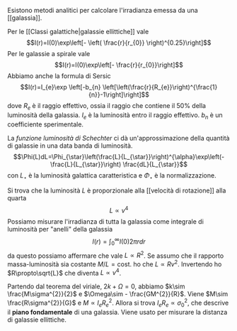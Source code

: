 Esistono metodi analitici per calcolare l'irradianza emessa da una [[galassia]].

Per le [[Classi galattiche|galassie ellittiche]] vale
$$I(r)=I(0)\exp\left[- \left( \frac{r}{r_{0}} \right)^{0.25}\right]$$
Per le galassie a spirale vale
$$I(r)=I(0)\exp\left[- \frac{r}{r_{0}}\right]$$
Abbiamo anche la formula di Sersic
$$I(r)=I_{e}\exp \left[-b_{n} \left[\left(\frac{r}{R_{e}}\right)^{\frac{1}{n}}-1\right]\right]$$
dove $R_{e}$ è il raggio effettivo, ossia il raggio che contiene il 50% della luminosità della galassia. $I_{e}$ è la luminosità entro il raggio effettivo. $b_{n}$ è un coefficiente sperimentale.

La *funzione luminosità di Schechter* ci dà un'approssimazione della quantità di galassie in una data banda di luminosità.
$$\Phi(L)dL=\Phi_{\star}\left(\frac{L}{L_{\star}}\right)^{\alpha}\exp\left(- \frac{L}{L_{\star}}\right) \frac{dL}{L_{\star}}$$
con $L_{\star}$ è la luminosità galattica caratteristica e $\Phi_{\star}$ è la normalizzazione.

Si trova che la luminosità $L$ è proporzionale alla [[velocità di rotazione]] alla quarta
$$L\propto v^{4}$$
Possiamo misurare l'irradianza di tutta la galassia come integrale di luminosità per "anelli" della galassia
$$I(r)=\int_{0}^{\infty}I(0)2\pi rdr$$
da questo possiamo affermare che vale $L\propto R^{2}$. Se assumo che il rapporto massa-luminosità sia costante $M/L=\mbox{cost.}$ ho che $L\propto Rv^{2}$. Invertendo ho $R\propto\sqrt{L}$ che diventa $L\propto v^{4}$.

Partendo dal teorema del viriale, $2k+\Omega=0$, abbiamo $k\sim \frac{M\sigma^{2}}{2}$ e $\Omega\sim - \frac{GM^{2}}{R}$. Viene $M\sim \frac{R\sigma^{2}}{G}$ e $M\propto I_{e}R_{e}^{2}$. Allora si trova $I_{e}R_{e}\propto \sigma^{2}_{0}$, che descrive il **piano fondamentale** di una galassia. Viene usato per misurare la distanza di galassie ellittiche.